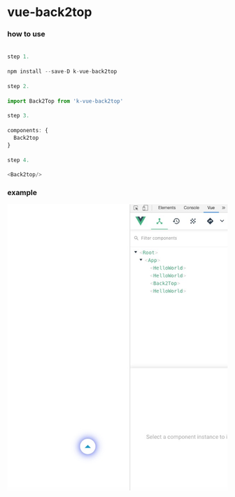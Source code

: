 # vue-back2top


### how to use
```javascript

step 1.

npm install --save-D k-vue-back2top

step 2.

import Back2Top from 'k-vue-back2top'

step 3.

components: {
  Back2top
}

step 4.

<Back2top/>

```


### example
[![img](./doc/img/pic.png)](https://github.com/tianjianen/vue-back2top)

